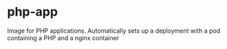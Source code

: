 php-app
========

Image for PHP applications. Automatically sets up a deployment with a pod containing a PHP and a nginx container
